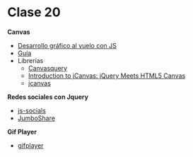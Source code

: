 # Clase 20

**Canvas**
- [Desarrollo gráfico al vuelo con JS](http://www.w3schools.com/html/html5_canvas.asp)
- [Guía](https://developer.mozilla.org/es/docs/Web/Guide/HTML/Canvas_tutorial)
- Librerías
    - [Canvasquery](http://canvasquery.com/)
    - [Introduction to jCanvas: jQuery Meets HTML5 Canvas](https://www.sitepoint.com/introduction-to-jcanvas-jquery-meets-html5-canvas/) 
    - [jcanvas](http://projects.calebevans.me/jcanvas/)

**Redes sociales con Jquery**
- [js-socials](http://js-socials.com/)
- [JumboShare](https://github.com/mycodingtricks/jumboShare)

**Gif Player**
- [gifplayer](http://rubentd.com/gifplayer/)